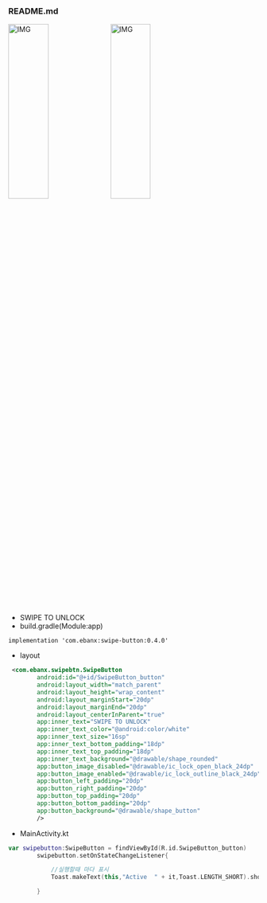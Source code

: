### README.md

<img src="https://postfiles.pstatic.net/MjAyMDAyMTFfMzcg/MDAxNTgxMzk4ODI0OTIz.6HChEwYh1JeEm1FAWeYR8Cfx8CB61097R6ZCFn993H4g.yolDIrHLT-cYv1N5RTS7gPxUqgF1WkqbhXj1FXghKcsg.PNG.whdals410/unlock.png?type=w773" width="40%" height="30%" title="px(픽셀) 크기 설정" alt="IMG"></img>
<img src="https://postfiles.pstatic.net/MjAyMDAyMTFfNzEg/MDAxNTgxMzk4Njk0MTc4.RLwD3FMw7mhkjbYdMbN9LO1awHR9DQVQmnkXTLgtplsg.u0hTuiRi_fRGhCfTYBDS_tGkDq_VJqoJuZ5qkczrAvkg.PNG.whdals410/lock.png?type=w773" width="40%" height="30%" title="px(픽셀) 크기 설정" alt="IMG"></img>

+ SWIPE TO UNLOCK
+ build.gradle(Module:app)
```
implementation 'com.ebanx:swipe-button:0.4.0'
```
+ layout
```xml
 <com.ebanx.swipebtn.SwipeButton
        android:id="@+id/SwipeButton_button"
        android:layout_width="match_parent"
        android:layout_height="wrap_content"
        android:layout_marginStart="20dp"
        android:layout_marginEnd="20dp"
        android:layout_centerInParent="true"
        app:inner_text="SWIPE TO UNLOCK"
        app:inner_text_color="@android:color/white"
        app:inner_text_size="16sp"
        app:inner_text_bottom_padding="18dp"
        app:inner_text_top_padding="18dp"
        app:inner_text_background="@drawable/shape_rounded"
        app:button_image_disabled="@drawable/ic_lock_open_black_24dp"
        app:button_image_enabled="@drawable/ic_lock_outline_black_24dp"
        app:button_left_padding="20dp"
        app:button_right_padding="20dp"
        app:button_top_padding="20dp"
        app:button_bottom_padding="20dp"
        app:button_background="@drawable/shape_button"
        />
```
+ MainActivity.kt
``` kotlin
var swipebutton:SwipeButton = findViewById(R.id.SwipeButton_button)
        swipebutton.setOnStateChangeListener{

            //실행할때 마다 표시
            Toast.makeText(this,"Active  " + it,Toast.LENGTH_SHORT).show()

        }
```
